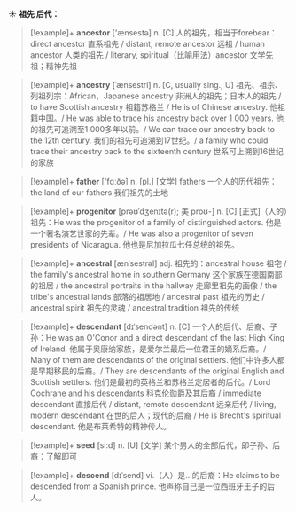 ☀ <span class="category">**祖先 后代：**</span>
>[!example]+ <span class="vocabulary">**ancestor**</span> ['ænsestə] 
> <span class="definition">n. [C] 人的祖先，相当于forebear：</span>direct ancestor 直系祖先 / distant, remote ancestor 远祖 / human ancestor 人类的祖先 / literary, spiritual（比喻用法）ancestor 文学先祖；精神先祖
           
>[!example]+ <span class="vocabulary">**ancestry**</span> [ˈænsestri]
> <span class="definition">n. [C, usually sing., U] 祖先、祖宗、列祖列宗：</span>African，Japanese ancestry 非洲人的祖先；日本人的祖先 / to have Scottish ancestry 祖籍苏格兰 / He is of Chinese ancestry. 他祖籍中国。/ He was able to trace his ancestry back over 1 000 years. 他的祖先可追溯至1 000多年以前。/ We can trace our ancestry back to the 12th century. 我们的祖先可追溯到17世纪。/ a family who could trace their ancestry back to the sixteenth century 世系可上溯到16世纪的家族

>[!example]+ <span class="vocabulary">**father**</span> ['fɑːðə] 
> <span class="definition">n. [pl.] [文学] fathers 一个人的历代祖先：</span>the land of our fathers 我们祖先的土地
           
>[!example]+ <span class="vocabulary">**progenitor**</span> [prəʊˈdʒenɪtə(r); 美 proʊ-]
> <span class="definition">n. [C] [正式]（人的）祖先：</span>He was the progenitor of a family of distinguished actors. 他是一个著名演艺世家的先辈。/ He was also a progenitor of seven presidents of Nicaragua. 他也是尼加拉瓜七任总统的祖先。
           
>[!example]+ <span class="vocabulary">**ancestral**</span> [ænˈsestrəl]
> <span class="definition">adj. 祖先的：</span>ancestral house 祖宅 / the family's ancestral home in southern Germany 这个家族在德国南部的祖居 / the ancestral portraits in the hallway 走廊里祖先的画像 / the tribe's ancestral lands 部落的祖居地 / ancestral past 祖先的历史 / ancestral spirit 祖先的灵魂 / ancestral tradition 祖先的传统           

>[!example]+ <span class="vocabulary">**descendant**</span> [dɪˈsendənt]
> <span class="definition">n. [C] 一个人的后代、后裔、子孙：</span>He was an O'Conor and a direct descendant of the last High King of Ireland. 他属于奥康纳家族，是爱尔兰最后一位君王的嫡系后裔。/ Many of them are descendants of the original settlers. 他们中许多人都是早期移民的后裔。/ They are descendants of the original English and Scottish settlers. 他们是最初的英格兰和苏格兰定居者的后代。/ Lord Cochrane and his descendants 科克伦勋爵及其后裔 / immediate descendant 直接后代 / distant, remote descendant 远亲后代 / living, modern descendant 在世的后人；现代的后裔 / He is Brecht's spiritual descendant. 他是布莱希特的精神传人。

>[!example]+ <span class="vocabulary">**seed**</span> [si:d] 
> <span class="definition">n. [U] [文学] 某个男人的全部后代，即子孙、后裔：</span>了解即可
           
>[!example]+ <span class="vocabulary">**descend**</span> [dɪˈsend]
> <span class="definition">vi.（人）是…的后裔：</span>He claims to be descended from a Spanish prince. 他声称自己是一位西班牙王子的后人。
